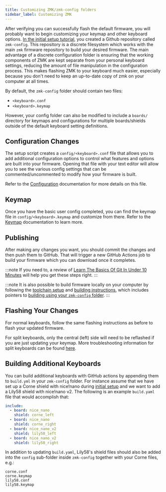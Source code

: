 ```yaml
---
title: Customizing ZMK/zmk-config folders
sidebar_label: Customizing ZMK
---
```


After verifying you can successfully flash the default firmware, you will probably want to begin customizing your keymap and other keyboard options.
[In the initial setup tutorial](user-setup.mdx), you created a Github repository called `zmk-config`. This repository is a discrete filesystem which works
with the main `zmk` firmware repository to build your desired firmware. The main advantage of a discrete configuration folder is ensuring that the
working components of ZMK are kept separate from your personal keyboard settings, reducing the amount of file manipulation in the configuration process.
This makes flashing ZMK to your keyboard much easier, especially because you don't need to keep an up-to-date copy of zmk on your computer at all times.

By default, the `zmk-config` folder should contain two files:

- `<keyboard>.conf`
- `<keyboard>.keymap`

However, your config folder can also be modified to include a `boards/` directory for keymaps and configurations for multiple boards/shields
outside of the default keyboard setting definitions.

## Configuration Changes

The setup script creates a `config/<keyboard>.conf` file that allows you to add additional configuration options to
control what features and options are built into your firmware. Opening that file with your text editor will allow you to see the
various config settings that can be commented/uncommented to modify how your firmware is built.

Refer to the [Configuration](/docs/config) documentation for more details on this file.

## Keymap

Once you have the basic user config completed, you can find the keymap file in `config/<keyboard>.keymap` and customize from there.
Refer to the [Keymap](features/keymaps.mdx) documentation to learn more.

## Publishing

After making any changes you want, you should commit the changes and then push them to GitHub. That will trigger a new
GitHub Actions job to build your firmware which you can download once it completes.

:::note
If you need to, a review of [Learn The Basics Of Git In Under 10 Minutes](https://www.freecodecamp.org/news/learn-the-basics-of-git-in-under-10-minutes-da548267cc91/) will help you get these steps right.
:::

:::note
It is also possible to build firmware locally on your computer by following the [toolchain setup](development/setup/getting-started.md) and
[building instructions](development/build-flash.mdx), which includes pointers to
[building using your `zmk-config` folder](development/build-flash.mdx#building-from-zmk-config-folder).
:::

## Flashing Your Changes

For normal keyboards, follow the same flashing instructions as before to flash your updated firmware.

For split keyboards, only the central (left) side will need to be reflashed if you are just updating your keymap.
More troubleshooting information for split keyboards can be found [here](troubleshooting.md#split-keyboard-halves-unable-to-pair).

## Building Additional Keyboards

You can build additional keyboards with GitHub actions by appending them to `build.yml` in your `zmk-config` folder. For instance assume that we have set up a Corne shield with nice!nano during [initial setup](user-setup.mdx) and we want to add a Lily58 shield with nice!nano v2. The following is an example `build.yaml` file that would accomplish that:

```yaml
include:
  - board: nice_nano
    shield: corne_left
  - board: nice_nano
    shield: corne_right
  - board: nice_nano_v2
    shield: lily58_left
  - board: nice_nano_v2
    shield: lily58_right
```

In addition to updating `build.yaml`, Lily58's shield files should also be added into the `config` sub-folder inside `zmk-config` together with your Corne files, e.g.:

```
corne.conf
corne.keymap
lily58.conf
lily58.keymap
```
